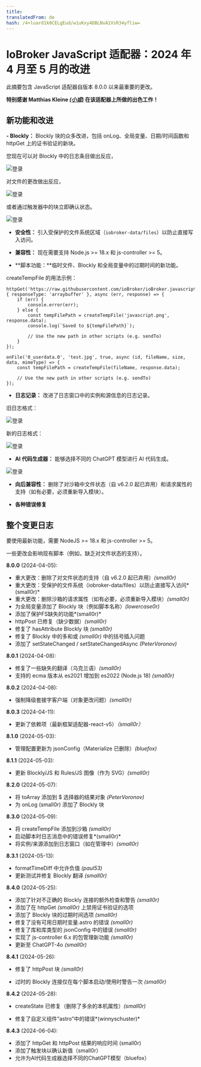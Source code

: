 ```yaml
---
title: 
translatedFrom: de
hash: /4+luard1k0CELgEud/w1uKxy4DBLNxA1VsR34yfliw=
---
```

# IoBroker JavaScript 适配器：2024 年 4 月至 5 月的改进
此摘要包含 JavaScript 适配器自版本 8.0.0 以来最重要的更改。

**特别感谢 Matthias Kleine [*(小或)*](https://github.com/klein0r) 在该适配器上所做的出色工作！**

## 新功能和改进
**- Blockly：** Blockly 块的众多改进，包括 onLog、全局变量、日期/时间函数和 httpGet 上的证书验证的新块。

您现在可以对 Blockly 中的日志条目做出反应，

![登录](en/blog/images/2024_06_06_onLog.png)

对文件的更改做出反应，

![登录](en/blog/images/2024_06_06_onFile.png)

或者通过触发器中的块立即确认状态。

![登录](en/blog/images/2024_06_06_ackState.png)

- **安全性：** 引入受保护的文件系统区域（`iobroker-data/files`）以防止直接写入访问。

- **兼容性：** 现在需要支持 Node.js >= 18.x 和 js-controller >= 5。

- **脚本功能：**临时文件、Blockly 和全局变量中的过期时间的新功能。

createTempFile 的用法示例：

```
httpGet('https://raw.githubusercontent.com/ioBroker/ioBroker.javascript/master/admin/javascript.png', { responseType: 'arraybuffer' }, async (err, response) => {
    if (err) {
        console.error(err);
    } else {
        const tempFilePath = createTempFile('javascript.png', response.data);
        console.log(`Saved to ${tempFilePath}`);

        // Use the new path in other scripts (e.g. sendTo)
    }
});

onFile('0_userdata.0', 'test.jpg', true, async (id, fileName, size, data, mimeType) => {
    const tempFilePath = createTempFile(fileName, response.data);

    // Use the new path in other scripts (e.g. sendTo)
});
```

- **日志记录：** 改进了日志窗口中的实例和源信息的日志记录。

旧日志格式：

![登录](en/blog/images/2024_06_06_old_logs.png)

新的日志格式：

![登录](en/blog/images/2024_06_06_new_logs.png)

- **AI 代码生成器：** 能够选择不同的 ChatGPT 模型进行 AI 代码生成。

![登录](en/blog/images/2024_06_06_ai.png)

- **向后兼容性：** 删除了对沙箱中文件状态（自 v6.2.0 起已弃用）和请求属性的支持（如有必要，必须重新导入模块）。

- **各种错误修复**

## 整个变更日志
要使用最新功能，需要 NodeJS >= 18.x 和 js-controller >= 5。

一些更改会影响现有脚本（例如，缺乏对文件状态的支持）。

**8.0.0** (2024-04-05):

- 重大更改：删除了对文件状态的支持（自 v6.2.0 起已弃用）*(small0r)*
- 重大更改：受保护的文件系统（iobroker-data/files）以防止直接写入访问*(small0r)*
- 重大更改：删除沙箱的请求属性（如有必要，必须重新导入模块）*(small0r)*
- 为全局变量添加了 Blockly 块（例如脚本名称）*(lowercase0r)*
- 添加了保护FS缺失的功能*(small0r)*
- httpPost 已修复（缺少数据）*(small0r)*
- 修复了 hasAttribute Blockly 块 *(small0r)*
- 修复了 Blockly 中的多和或 *(small0r)* 中的括号插入问题
- 添加了 setStateChanged / setStateChangedAsync *(PeterVoronov)*

**8.0.1** (2024-04-08):

- 修复了一些缺失的翻译（乌克兰语）*(small0r)*
- 支持的 ecma 版本从 es2021 增加到 es2022 (Node.js 18) *(small0r)*

**8.0.2** (2024-04-08):

- 强制降级套接字客户端（对象更改问题）*(small0r)*

**8.0.3** (2024-04-11):

- 更新了依赖项（最新框架适配器-react-v5）*（small0r）*

**8.1.0** (2024-05-03):

- 管理配置更新为 jsonConfig（Materialize 已删除）*(bluefox)*

**8.1.1** (2024-05-03):

- 更新 Blockly/JS 和 Rules/JS 图像（作为 SVG）*(small0r)*

**8.2.0** (2024-05-07):

- 将 toArray 添加到 $ 选择器的结果对象 *(PeterVoronov)*
- 为 onLog (small0r) 添加了 Blockly 块

**8.3.0** (2024-05-09):

- 将 createTempFile 添加到沙箱 *(small0r)*
- 启动脚本时日志消息中的错误修复*(small0r)*
- 将实例/来源添加到日志窗口（如在管理中）*(small0r)*

**8.3.1** (2024-05-13):

- formatTimeDiff 中允许负值 *(paul53)*
- 更新测试并修复 Blockly 翻译 *(small0r)*

**8.4.0** (2024-05-25):

- 添加了针对不正确的 Blockly 连接的额外检查和警告 *(small0r)*
- 添加了在 httpGet *(small0r)* 上禁用证书验证的选项
- 添加了 Blockly 块的过期时间选项 *(small0r)*
- 修复了没有可用日期时变量.astro 的错误 *(small0r)*
- 修复了库和库类型的 jsonConfig 中的错误 *(small0r)*
- 实现了 js-controller 6.x 的包管理新功能 *(small0r)*
- 更新至 ChatGPT-4o *(small0r)*

**8.4.1** (2024-05-26):

- 修复了 httpPost 块 *(small0r)*

- 过时的 Blockly 连接仅在每个脚本启动/使用时警告一次 *(small0r)*

**8.4.2** (2024-05-28):

- createState 已修复（删除了多余的本机属性）*(small0r)*

- 修复了自定义组件“astro”中的错误*(winnyschuster)*

**8.4.3** (2024-06-04):

- 添加了 httpGet 和 httpPost 结果的响应时间 (small0r)
- 添加了触发块以确认新值（small0r）
- 允许为AI代码生成器选择不同的ChatGPT模型（bluefox）